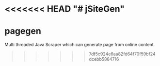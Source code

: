 <<<<<<< HEAD
"# jSiteGen" 
=======
# pagegen
Multi threaded Java Scraper which can generate page from online content
>>>>>>> 7df5c924e6aa82fd64f70f59bf24dcebb5884716
